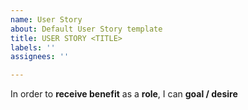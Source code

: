 ```yaml
---
name: User Story
about: Default User Story template
title: USER STORY <TITLE>
labels: ''
assignees: ''

---
```


In order to **receive benefit** as a **role**, I can **goal / desire**
